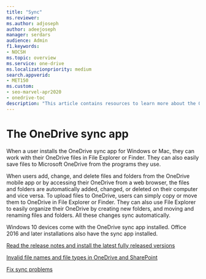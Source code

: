 ```yaml
---
title: "Sync"
ms.reviewer: 
ms.author: adjoseph
author: adeejoseph
manager: serdars
audience: Admin
f1.keywords:
- NOCSH
ms.topic: overview
ms.service: one-drive
ms.localizationpriority: medium
search.appverid:
- MET150
ms.custom:
- seo-marvel-apr2020
- onedrive-toc
description: "This article contains resources to learn more about the OneDrive sync app. The app comes preinstalled with Windows 10 devices, and it's included with Office 2016 and later."
---
```


# The OneDrive sync app

When a user installs the OneDrive sync app for Windows or Mac, they can work with their OneDrive files in File Explorer or Finder. They can also easily save files to Microsoft OneDrive from the programs they use.

When users add, change, and delete files and folders from the OneDrive mobile app or by accessing their OneDrive from a web browser, the files and folders are automatically added, changed, or deleted on their computer and vice versa.
To upload files to OneDrive, users can simply copy or move them to OneDrive in File Explorer or Finder. They can also use File Explorer to easily organize their OneDrive by creating new folders, and moving and renaming files and folders. All these changes sync automatically.

Windows 10 devices come with the OneDrive sync app installed. Office 2016 and later installations also have the sync app installed.

[Read the release notes and install the latest fully released versions](https://support.office.com/article/845dcf18-f921-435e-bf28-4e24b95e5fc0)

[Invalid file names and file types in OneDrive and SharePoint](https://support.office.com/article/64883a5d-228e-48f5-b3d2-eb39e07630fa)

[Fix sync problems](https://support.office.com/article/83ab0d8a-8400-45b0-8dcf-dc8aa8a6bcf8)
